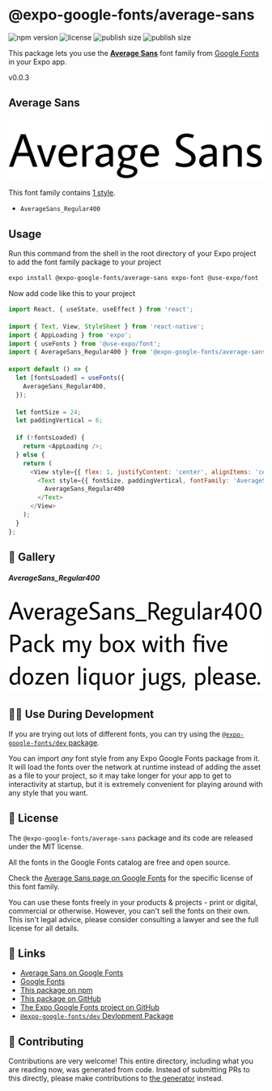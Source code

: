 # @expo-google-fonts/average-sans

![npm version](https://flat.badgen.net/npm/v/@expo-google-fonts/average-sans)
![license](https://flat.badgen.net/github/license/expo/google-fonts)
![publish size](https://flat.badgen.net/packagephobia/install/@expo-google-fonts/average-sans)
![publish size](https://flat.badgen.net/packagephobia/publish/@expo-google-fonts/average-sans)

This package lets you use the [**Average Sans**](https://fonts.google.com/specimen/Average+Sans) font family from [Google Fonts](https://fonts.google.com/) in your Expo app.

v0.0.3

## Average Sans

![Average Sans](./font-family.png)

This font family contains [1 style](#-gallery).

- `AverageSans_Regular400`

## Usage

Run this command from the shell in the root directory of your Expo project to add the font family package to your project
```sh
expo install @expo-google-fonts/average-sans expo-font @use-expo/font
```

Now add code like this to your project
```js
import React, { useState, useEffect } from 'react';

import { Text, View, StyleSheet } from 'react-native';
import { AppLoading } from 'expo';
import { useFonts } from '@use-expo/font';
import { AverageSans_Regular400 } from '@expo-google-fonts/average-sans';

export default () => {
  let [fontsLoaded] = useFonts({
    AverageSans_Regular400,
  });

  let fontSize = 24;
  let paddingVertical = 6;

  if (!fontsLoaded) {
    return <AppLoading />;
  } else {
    return (
      <View style={{ flex: 1, justifyContent: 'center', alignItems: 'center' }}>
        <Text style={{ fontSize, paddingVertical, fontFamily: 'AverageSans_Regular400' }}>
          AverageSans_Regular400
        </Text>
      </View>
    );
  }
};

```

## 🔡 Gallery

##### AverageSans_Regular400
![AverageSans_Regular400](./defa6f6e46057de37a3b075c74765ba7cd6a46e0ac756e83f454dfb8b1afa95c.ttf.png)


## 👩‍💻 Use During Development

If you are trying out lots of different fonts, you can try using the [`@expo-google-fonts/dev` package](https://github.com/expo/google-fonts/tree/master/font-packages/dev#readme).

You can import *any* font style from any Expo Google Fonts package from it. It will load the fonts
over the network at runtime instead of adding the asset as a file to your project, so it may take longer
for your app to get to interactivity at startup, but it is extremely convenient
for playing around with any style that you want.

## 📖 License

The `@expo-google-fonts/average-sans` package and its code are released under the MIT license.

All the fonts in the Google Fonts catalog are free and open source.

Check the [Average Sans page on Google Fonts](https://fonts.google.com/specimen/Average+Sans) for the specific license of this font family.

You can use these fonts freely in your products & projects - print or digital, commercial or otherwise. However, you can't sell the fonts on their own. This isn't legal advice, please consider consulting a lawyer and see the full license for all details.

## 🔗 Links

- [Average Sans on Google Fonts](https://fonts.google.com/specimen/Average+Sans)
- [Google Fonts](https://fonts.google.com/)
- [This package on npm](https://www.npmjs.com/package/@expo-google-fonts/average-sans)
- [This package on GitHub](https://github.com/expo/google-fonts/tree/master/font-packages/average-sans)
- [The Expo Google Fonts project on GitHub](https://github.com/expo/google-fonts)
- [`@expo-google-fonts/dev` Devlopment Package](https://github.com/expo/google-fonts/tree/master/font-packages/dev)


## 🤝 Contributing

Contributions are very welcome! This entire directory, including what you are reading now, was generated from code. Instead of submitting PRs to this directly, please make contributions to [the generator](https://github.com/expo/google-fonts/tree/master/packages/generator) instead.
